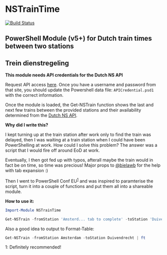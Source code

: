 # NSTrainTime 
[![Build Status](https://darkcrystal.visualstudio.com/_apis/public/build/definitions/3bfcd214-d277-4749-9b97-707e7a61b114/1/badge)](https://darkcrystal.visualstudio.com/NSTrainTime/_build/index?definitionId=1)

## PowerShell Module (v5+) for Dutch train times between two stations 
## Trein dienstregeling


**This module needs API credentials for the Dutch NS API**

Request API access [here](https://www.ns.nl/ews-aanvraagformulier/?0).
Once you have a username and password from that site, you should update the Powershell data file: `APICredential.psd1` with the correct information.

Once the module is loaded, the Get-NSTrain function shows the last and next few trains between the provided stations and their availability determined from the [Dutch NS API](https://www.ns.nl/en/travel-information/ns-api).  

**Why did I write this?**

I kept turning up at the train station after work only to find the train was delayed, then I was waiting at a train station when I could have been PowerShelling at work.  How could I solve this problem?  The answer was a script that I would fire off around EoD at work.

Eventually, I then got fed up with typos, afterall maybe the train would in fact be on time, so time was precious!  Major props to [@bielawb](https://github.com/bielawb) for the help with tab expansion :) 

Then I went to PowerShell Conf EU<sup>[1](#myfootnote1)</sup> and was inspired to paramterise the script, turn it into a couple of functions and put them all into a shareable module.

**How to use it:**

```powershell
Import-Module NSTrainTime

Get-NSTrain -fromStation 'Amsterd... tab to complete' -toStation 'Duiven... tab to complete'
```

Also a good idea to output to Format-Table:

```powershell
Get-NSTrain -fromStation Amsterdam -toStation Duivendrecht | ft
```


<a name="myfootnote1">1</a>: Definitely recommended!



